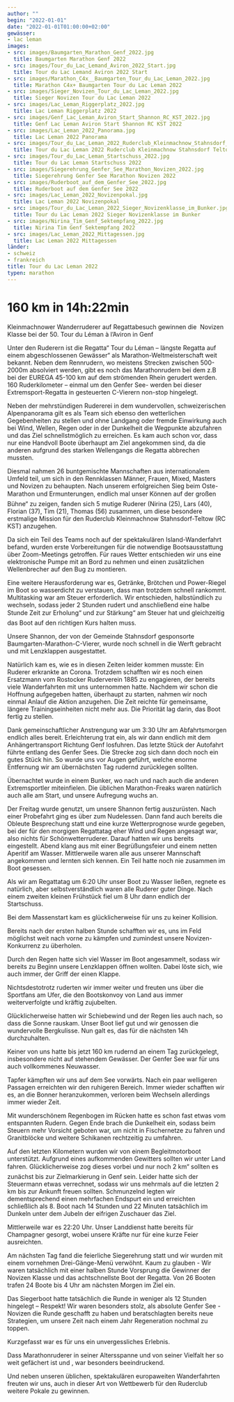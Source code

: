 ```yaml
---
author: ""
begin: "2022-01-01"
date: "2022-01-01T01:00:00+02:00"
gewässer:
- lac leman
images:
- src: images/Baumgarten_Marathon_Genf_2022.jpg
  title: Baumgarten Marathon Genf 2022
- src: images/Tour_du_Lac_Lemand_Aviron_2022_Start.jpg
  title: Tour du Lac Lemand Aviron 2022 Start
- src: images/Marathon_C4x__Baumgarten_Tour_du_Lac_Leman_2022.jpg
  title: Marathon C4x+ Baumgarten Tour du Lac Leman 2022
- src: images/Sieger_Novizen_Tour_du_Lac_Leman_2022.jpg
  title: Sieger Novizen Tour du Lac Leman 2022
- src: images/Lac_Leman_Riggerplatz_2022.jpg
  title: Lac Leman Riggerplatz 2022
- src: images/Genf_Lac_Leman_Aviron_Start_Shannon_RC_KST_2022.jpg
  title: Genf Lac Leman Aviron Start Shannon RC KST 2022
- src: images/Lac_Leman_2022_Panorama.jpg
  title: Lac Leman 2022 Panorama
- src: images/Tour_du_Lac_Leman_2022_Ruderclub_Kleinmachnow_Stahnsdorf_Teltow.jpg
  title: Tour du Lac Leman 2022 Ruderclub Kleinmachnow Stahnsdorf Teltow
- src: images/Tour_du_Lac_Leman_Startschuss_2022.jpg
  title: Tour du Lac Leman Startschuss 2022
- src: images/Siegerehrung_Genfer_See_Marathon_Novizen_2022.jpg
  title: Siegerehrung Genfer See Marathon Novizen 2022
- src: images/Ruderboot_auf_dem_Genfer_See_2022.jpg
  title: Ruderboot auf dem Genfer See 2022
- src: images/Lac_Leman_2022_Novizenpokal.jpg
  title: Lac Leman 2022 Novizenpokal
- src: images/Tour_du_Lac_Leman_2022_Sieger_Novizenklasse_im_Bunker.jpg
  title: Tour du Lac Leman 2022 Sieger Novizenklasse im Bunker
- src: images/Nirina_Tim_Genf_Sektempfang_2022.jpg
  title: Nirina Tim Genf Sektempfang 2022
- src: images/Lac_Leman_2022_Mittagessen.jpg
  title: Lac Leman 2022 Mittagessen
länder:
- schweiz
- frankreich
title: Tour du Lac Leman 2022
typen: marathon
---
```




# 160 km in 14h:22min


Kleinmachnower Wanderruderer auf Regattabesuch gewinnen die  Novizen Klasse bei der 50. Tour du Léman à l’Aviron in Genf

Unter den Ruderern ist die Regatta“ Tour du Léman – längste Regatta auf einem abgeschlossenen Gewässer“ als Marathon-Weltmeisterschaft weit bekannt. Neben dem Rennrudern, wo meistens Strecken zwischen 500-2000m absolviert werden, gibt es noch das Marathonrudern bei dem z.B bei der EUREGA 45-100 km auf dem strömenden Rhein gerudert werden. 160 Ruderkilometer – einmal um den Genfer See- werden bei dieser Extremsport-Regatta in gesteuerten C-Vierern non-stop hingelegt.

Neben der mehrstündigen Rudererei in dem wundervollen, schweizerischen Alpenpanorama gilt es als Team sich ebenso den wetterlichen Gegebenheiten zu stellen und ohne Landgang oder fremde Einwirkung auch bei Wind, Wellen, Regen oder in der Dunkelheit die Wegpunkte abzufahren und das Ziel schnellstmöglich zu erreichen. Es kam auch schon vor, dass nur eine Handvoll Boote überhaupt am Ziel angekommen sind, da die anderen aufgrund des starken Wellengangs die Regatta abbrechen mussten.

Diesmal nahmen 26 buntgemischte Mannschaften aus internationalem Umfeld teil, um sich in den Rennklassen Männer, Frauen, Mixed, Masters und Novizen zu behaupten. Nach unserem erfolgreichen Sieg beim Oste-Marathon und Ermunterungen, endlich mal unser Können auf der großen Bühne“ zu zeigen, fanden sich 5 mutige Ruderer (Nirina (25), Lars (40), Florian (37), Tim (21), Thomas (56) zusammen, um diese besondere erstmalige Mission für den Ruderclub Kleinmachnow Stahnsdorf-Teltow (RC KST) anzugehen.

Da sich ein Teil des Teams noch auf der spektakulären Island-Wanderfahrt befand, wurden erste Vorbereitungen für die notwendige Bootsausstattung über Zoom-Meetings getroffen. Für raues Wetter entschieden wir uns eine elektronische Pumpe mit an Bord zu nehmen und einen zusätzlichen Wellenbrecher auf den Bug zu montieren.

Eine weitere Herausforderung war es, Getränke, Brötchen und Power-Riegel im Boot so wasserdicht zu verstauen, dass man trotzdem schnell rankommt. Multitasking war am Steuer erforderlich. Wir entschieden, halbstündlich zu wechseln, sodass jeder 2 Stunden rudert und anschließend eine halbe Stunde Zeit zur Erholung“ und zur Stärkung“ am Steuer hat und gleichzeitig das Boot auf den richtigen Kurs halten muss.

Unsere Shannon, der von der Gemeinde Stahnsdorf gesponsorte Baumgarten-Marathon-C-Vierer, wurde noch schnell in die Werft gebracht und mit Lenzklappen ausgestattet.

Natürlich kam es, wie es in diesen Zeiten leider kommen musste: Ein Ruderer erkrankte an Corona. Trotzdem schafften wir es noch einen Ersatzmann vom Rostocker Ruderverein 1885 zu engagieren, der bereits viele Wanderfahrten mit uns unternommen hatte. Nachdem wir schon die Hoffnung aufgegeben hatten, überhaupt zu starten, nahmen wir noch einmal Anlauf die Aktion anzugehen. Die Zeit reichte für gemeinsame, längere Trainingseinheiten nicht mehr aus. Die Priorität lag darin, das Boot fertig zu stellen.

Dank gemeinschaftlicher Anstrengung war um 3:30 Uhr am Abfahrtsmorgen endlich alles bereit. Erleichterung trat ein, als wir dann endlich mit dem Anhängertransport Richtung Genf losfuhren. Das letzte Stück der Autofahrt führte entlang des Genfer Sees. Die Strecke zog sich dann doch noch ein gutes Stück hin. So wurde uns vor Augen geführt, welche enorme Entfernung wir am übernächsten Tag rudernd zurücklegen sollten.

Übernachtet wurde in einem Bunker, wo nach und nach auch die anderen Extremsportler miteinfielen. Die üblichen Marathon-Freaks waren natürlich auch alle am Start, und unsere Aufregung wuchs an.

Der Freitag wurde genutzt, um unsere Shannon fertig auszurüsten. Nach einer Probefahrt ging es über zum Nudelessen. Dann fand auch bereits die Obleute Besprechung statt und eine kurze Wetterprognose wurde gegeben, bei der für den morgigen Regattatag eher Wind und Regen angesagt war, also nichts für Schönwetterruderer. Darauf hatten wir uns bereits eingestellt. Abend klang aus mit einer Begrüßungsfeier und einem netten Aperitif am Wasser. Mittlerweile waren alle aus unserer Mannschaft angekommen und lernten sich kennen. Ein Teil hatte noch nie zusammen im Boot gesessen.

Als wir am Regattatag um 6:20 Uhr unser Boot zu Wasser ließen, regnete es natürlich, aber selbstverständlich waren alle Ruderer guter Dinge. Nach einem zweiten kleinen Frühstück fiel um 8 Uhr dann endlich der Startschuss.

Bei dem Massenstart kam es glücklicherweise für uns zu keiner Kollision.

Bereits nach der ersten halben Stunde schafften wir es, uns im Feld möglichst weit nach vorne zu kämpfen und zumindest unsere Novizen-Konkurrenz zu überholen.

Durch den Regen hatte sich viel Wasser im Boot angesammelt, sodass wir bereits zu Beginn unsere Lenzklappen öffnen wollten. Dabei löste sich, wie auch immer, der Griff der einen Klappe.

Nichtsdestotrotz ruderten wir immer weiter und freuten uns über die Sportfans am Ufer, die den Bootskonvoy von Land aus immer weiterverfolgte und kräftig zujubelten.

Glücklicherweise hatten wir Schiebewind und der Regen lies auch nach, so dass die Sonne rauskam. Unser Boot lief gut und wir genossen die wundervolle Bergkulisse. Nun galt es, das für die nächsten 14h durchzuhalten.

Keiner von uns hatte bis jetzt 160 km rudernd an einem Tag zurückgelegt, insbesondere nicht auf stehendem Gewässer. Der Genfer See war für uns auch vollkommenes Neuwasser.

Tapfer kämpften wir uns auf dem See vorwärts. Nach ein paar welligeren Passagen erreichten wir den ruhigeren Bereich. Immer wieder schafften wir es, an die Bonner heranzukommen, verloren beim Wechseln allerdings immer wieder Zeit.

Mit wunderschönem Regenbogen im Rücken hatte es schon fast etwas vom entspannten Rudern. Gegen Ende brach die Dunkelheit ein, sodass beim Steuern mehr Vorsicht geboten war, um nicht in Fischernetze zu fahren und Granitblöcke und weitere Schikanen rechtzeitig zu umfahren.

Auf den letzten Kilometern wurden wir von einem Begleitmotorboot unterstützt. Aufgrund eines aufkommenden Gewitters sollten wir unter Land fahren. Glücklicherweise zog dieses vorbei und nur noch 2 km“ sollten es zunächst bis zur Zielmarkierung in Genf sein. Leider hatte sich der Steuermann etwas verrechnet, sodass wir uns mehrmals auf die letzten 2 km bis zur Ankunft freuen sollten. Schmunzelnd legten wir dementsprechend einen mehrfachen Endspurt ein und erreichten schließlich als 8. Boot nach 14 Stunden und 22 Minuten tatsächlich im Dunkeln unter dem Jubeln der eifrigen Zuschauer das Ziel.

Mittlerweile war es 22:20 Uhr. Unser Landdienst hatte bereits für Champagner gesorgt, wobei unsere Kräfte nur für eine kurze Feier ausreichten.

Am nächsten Tag fand die feierliche Siegerehrung statt und wir wurden mit einem vornehmen Drei-Gänge-Menü verwöhnt. Kaum zu glauben - Wir waren tatsächlich mit einer halben Stunde Vorsprung die Gewinner der Novizen Klasse und das achtschnellste Boot der Regatta. Von 26 Booten trafen 24 Boote bis 4 Uhr am nächsten Morgen im Ziel ein.

Das Siegerboot hatte tatsächlich die Runde in weniger als 12 Stunden hingelegt – Respekt! Wir waren besonders stolz, als absolute Genfer See - Novizen die Runde geschafft zu haben und beratschlagten bereits neue Strategien, um unsere Zeit nach einem Jahr Regeneration nochmal zu toppen.

Kurzgefasst war es für uns ein unvergessliches Erlebnis.

Dass Marathonruderer in seiner Altersspanne und von seiner Vielfalt her so weit gefächert ist und , war besonders beeindruckend.

Und neben unseren üblichen, spektakulären europaweiten Wanderfahrten freuten wir uns, auch in dieser Art von Wettbewerb für den Ruderclub weitere Pokale zu gewinnen.

